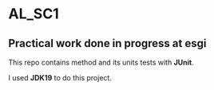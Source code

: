 # AL_SC1

## Practical work done in progress at esgi

This repo contains method and its units tests with **JUnit**.

I used **JDK19** to do this project.

